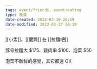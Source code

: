 ```yaml
---
tags: event/friends, event/eating 
type: 晚餐
date-created: 2022-03-19 20:59
date-modified: 2022-03-27 20:19
---
```


[[小孟]]、[[健興]] 在 [[拉麵吧]]

豚骨拉麵大 $175、雞肉串 $100、泡菜 $50

泡菜不新鮮的感覺，其它都還 OK